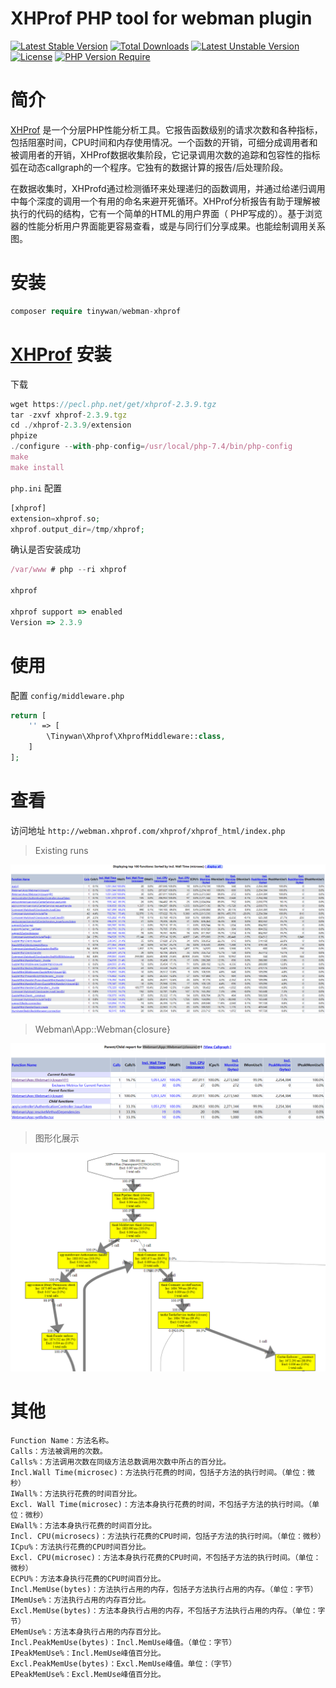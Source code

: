 # XHProf PHP tool for webman plugin
[![Latest Stable Version](http://poser.pugx.org/tinywan/webman-xhprof/v)](https://packagist.org/packages/tinywan/webman-xhprof) [![Total Downloads](http://poser.pugx.org/tinywan/webman-xhprof/downloads)](https://packagist.org/packages/tinywan/webman-xhprof) [![Latest Unstable Version](http://poser.pugx.org/tinywan/webman-xhprof/v/unstable)](https://packagist.org/packages/tinywan/webman-xhprof) [![License](http://poser.pugx.org/tinywan/webman-xhprof/license)](https://packagist.org/packages/tinywan/webman-xhprof) [![PHP Version Require](http://poser.pugx.org/tinywan/webman-xhprof/require/php)](https://packagist.org/packages/tinywan/webman-xhprof)

# 简介

[XHProf](https://www.php.net/manual/zh/intro.xhprof.php) 是一个分层PHP性能分析工具。它报告函数级别的请求次数和各种指标，包括阻塞时间，CPU时间和内存使用情况。一个函数的开销，可细分成调用者和被调用者的开销，XHProf数据收集阶段，它记录调用次数的追踪和包容性的指标弧在动态callgraph的一个程序。它独有的数据计算的报告/后处理阶段。

在数据收集时，XHProfd通过检测循环来处理递归的函数调用，并通过给递归调用中每个深度的调用一个有用的命名来避开死循环。XHProf分析报告有助于理解被执行的代码的结构，它有一个简单的HTML的用户界面（ PHP写成的）。基于浏览器的性能分析用户界面能更容易查看，或是与同行们分享成果。也能绘制调用关系图。

# 安装

```php
composer require tinywan/webman-xhprof
```

# [XHProf](https://www.php.net/manual/zh/intro.xhprof.php) 安装

下载
```javascript
wget https://pecl.php.net/get/xhprof-2.3.9.tgz
tar -zxvf xhprof-2.3.9.tgz
cd ./xhprof-2.3.9/extension
phpize
./configure --with-php-config=/usr/local/php-7.4/bin/php-config
make
make install
```

`php.ini` 配置

```php
[xhprof]
extension=xhprof.so;
xhprof.output_dir=/tmp/xhprof;
```

确认是否安装成功

```javascript
/var/www # php --ri xhprof

xhprof

xhprof support => enabled
Version => 2.3.9
```
# 使用

配置 `config/middleware.php`

```php
return [
    '' => [
        \Tinywan\Xhprof\XhprofMiddleware::class,
    ]
];
```

# 查看

访问地址 `http://webman.xhprof.com/xhprof/xhprof_html/index.php`

> Existing runs

![displaying_top.png](./displaying_top.png)

> Webman\App::Webman\{closure}

![Webman\App::Webman\{closure}](./webman.png)

> 图形化展示

![图形化展示](./webman-gpl.png)

# 其他

```shell
Function Name：方法名称。
Calls：方法被调用的次数。
Calls%：方法调用次数在同级方法总数调用次数中所占的百分比。
Incl.Wall Time(microsec)：方法执行花费的时间，包括子方法的执行时间。（单位：微秒）
IWall%：方法执行花费的时间百分比。
Excl. Wall Time(microsec)：方法本身执行花费的时间，不包括子方法的执行时间。（单位：微秒）
EWall%：方法本身执行花费的时间百分比。
Incl. CPU(microsecs)：方法执行花费的CPU时间，包括子方法的执行时间。（单位：微秒）
ICpu%：方法执行花费的CPU时间百分比。
Excl. CPU(microsec)：方法本身执行花费的CPU时间，不包括子方法的执行时间。（单位：微秒）
ECPU%：方法本身执行花费的CPU时间百分比。
Incl.MemUse(bytes)：方法执行占用的内存，包括子方法执行占用的内存。（单位：字节）
IMemUse%：方法执行占用的内存百分比。
Excl.MemUse(bytes)：方法本身执行占用的内存，不包括子方法执行占用的内存。（单位：字节）
EMemUse%：方法本身执行占用的内存百分比。
Incl.PeakMemUse(bytes)：Incl.MemUse峰值。（单位：字节）
IPeakMemUse%：Incl.MemUse峰值百分比。
Excl.PeakMemUse(bytes)：Excl.MemUse峰值。单位：（字节）
EPeakMemUse%：Excl.MemUse峰值百分比。
```
